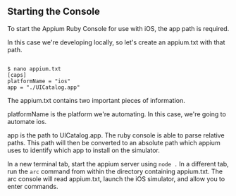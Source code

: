 ## Starting the Console

To start the Appium Ruby Console for use with iOS, the app path is required.

In this case we're developing locally, so let's create an appium.txt with
that path.

<code>
$ nano appium.txt
[caps]
platformName = "ios"
app = "./UICatalog.app"
</code>

The appium.txt contains two important pieces of information.

platformName is the platform we're automating. In this case,
we're going to automate ios.

app is the path to UICatalog.app. The ruby console is able to parse
relative paths. This path will then be converted to an absolute path which
appium uses to identify which app to install on the simulator.

In a new terminal tab, start the appium server using `node .` In a different
tab, run the `arc` command from within the directory containing appium.txt.
The arc console will read appium.txt, launch the iOS simulator,
and allow you to enter commands.